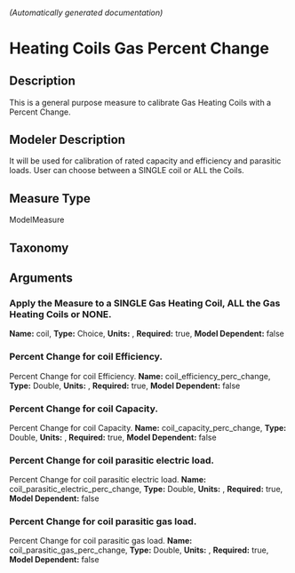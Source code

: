 

###### (Automatically generated documentation)

# Heating Coils Gas Percent Change

## Description
This is a general purpose measure to calibrate Gas Heating Coils with a Percent Change.

## Modeler Description
It will be used for calibration of rated capacity and efficiency and parasitic loads. User can choose between a SINGLE coil or ALL the Coils.

## Measure Type
ModelMeasure

## Taxonomy


## Arguments


### Apply the Measure to a SINGLE Gas Heating Coil, ALL the Gas Heating Coils or NONE.

**Name:** coil,
**Type:** Choice,
**Units:** ,
**Required:** true,
**Model Dependent:** false

### Percent Change for coil Efficiency.
Percent Change for coil Efficiency.
**Name:** coil_efficiency_perc_change,
**Type:** Double,
**Units:** ,
**Required:** true,
**Model Dependent:** false

### Percent Change for coil Capacity.
Percent Change for coil Capacity.
**Name:** coil_capacity_perc_change,
**Type:** Double,
**Units:** ,
**Required:** true,
**Model Dependent:** false

### Percent Change for coil parasitic electric load.
Percent Change for coil parasitic electric load.
**Name:** coil_parasitic_electric_perc_change,
**Type:** Double,
**Units:** ,
**Required:** true,
**Model Dependent:** false

### Percent Change for coil parasitic gas load.
Percent Change for coil parasitic gas load.
**Name:** coil_parasitic_gas_perc_change,
**Type:** Double,
**Units:** ,
**Required:** true,
**Model Dependent:** false




